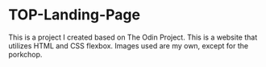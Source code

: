 # TOP-Landing-Page

This is a project I created based on The Odin Project. This is a website that utilizes HTML and CSS flexbox. Images used are my own, except for the porkchop. 

